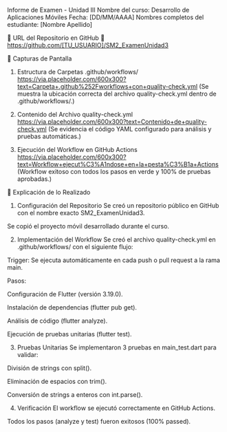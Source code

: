 Informe de Examen - Unidad III
Nombre del curso: Desarrollo de Aplicaciones Móviles
Fecha: [DD/MM/AAAA]
Nombres completos del estudiante: [Nombre Apellido]

🔗 URL del Repositorio en GitHub
📌 https://github.com/[TU_USUARIO]/SM2_ExamenUnidad3

📸 Capturas de Pantalla
1. Estructura de Carpetas .github/workflows/
https://via.placeholder.com/600x300?text=Carpeta+.github%252Fworkflows+con+quality-check.yml
(Se muestra la ubicación correcta del archivo quality-check.yml dentro de .github/workflows/.)

2. Contenido del Archivo quality-check.yml
https://via.placeholder.com/600x300?text=Contenido+de+quality-check.yml
(Se evidencia el código YAML configurado para análisis y pruebas automáticas.)

3. Ejecución del Workflow en GitHub Actions
https://via.placeholder.com/600x300?text=Workflow+ejecut%C3%A1ndose+en+la+pesta%C3%B1a+Actions
(Workflow exitoso con todos los pasos en verde y 100% de pruebas aprobadas.)

📝 Explicación de lo Realizado
1. Configuración del Repositorio
Se creó un repositorio público en GitHub con el nombre exacto SM2_ExamenUnidad3.

Se copió el proyecto móvil desarrollado durante el curso.

2. Implementación del Workflow
Se creó el archivo quality-check.yml en .github/workflows/ con el siguiente flujo:

Trigger: Se ejecuta automáticamente en cada push o pull request a la rama main.

Pasos:

Configuración de Flutter (versión 3.19.0).

Instalación de dependencias (flutter pub get).

Análisis de código (flutter analyze).

Ejecución de pruebas unitarias (flutter test).

3. Pruebas Unitarias
Se implementaron 3 pruebas en main_test.dart para validar:

División de strings con split().

Eliminación de espacios con trim().

Conversión de strings a enteros con int.parse().

4. Verificación
El workflow se ejecutó correctamente en GitHub Actions.

Todos los pasos (analyze y test) fueron exitosos (100% passed).



